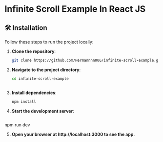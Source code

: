 # Infinite Scroll Example In React JS

## 🛠️ Installation

Follow these steps to run the project locally:

1. **Clone the repository**:

   ```bash
   git clone https://github.com/Hermannnn006/infinite-scroll-example.git
   
2. **Navigate to the project directory**:

   ```bash
   cd infinite-scroll-example
      
3. **Install dependencies**:

   ```bash
   npm install
   
4. **Start the development server**:

   ```bash
npm run dev

5. **Open your browser at http://localhost:3000 to see the app.**
